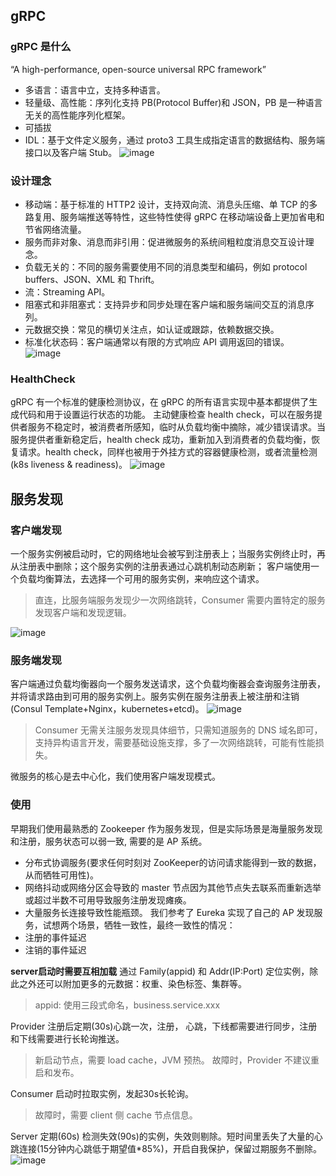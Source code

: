 ## gRPC
### gRPC 是什么

“A high-performance, open-source universal RPC framework”
- 多语言：语言中立，支持多种语言。
- 轻量级、高性能：序列化支持 PB(Protocol Buffer)和 JSON，PB 是一种语言无关的高性能序列化框架。
- 可插拔
- IDL：基于文件定义服务，通过 proto3 工具生成指定语言的数据结构、服务端接口以及客户端 Stub。
![image](https://tva3.sinaimg.cn/large/a616b9a4ly1gmndyioxogj20va0kiadm.jpg)
### 设计理念
- 移动端：基于标准的 HTTP2 设计，支持双向流、消息头压缩、单 TCP 的多路复用、服务端推送等特性，这些特性使得 gRPC 在移动端设备上更加省电和节省网络流量。
- 服务而非对象、消息而非引用：促进微服务的系统间粗粒度消息交互设计理念。
- 负载无关的：不同的服务需要使用不同的消息类型和编码，例如 protocol buffers、JSON、XML 和 Thrift。
- 流：Streaming API。
- 阻塞式和非阻塞式：支持异步和同步处理在客户端和服务端间交互的消息序列。
- 元数据交换：常见的横切关注点，如认证或跟踪，依赖数据交换。
- 标准化状态码：客户端通常以有限的方式响应 API 调用返回的错误。
![image](https://tva1.sinaimg.cn/large/a616b9a4ly1gmndzc07eoj20u50pqgr0.jpg)
### HealthCheck
gRPC 有一个标准的健康检测协议，在 gRPC 的所有语言实现中基本都提供了生成代码和用于设置运行状态的功能。
主动健康检查 health check，可以在服务提供者服务不稳定时，被消费者所感知，临时从负载均衡中摘除，减少错误请求。当服务提供者重新稳定后，health check 成功，重新加入到消费者的负载均衡，恢复请求。health check，同样也被用于外挂方式的容器健康检测，或者流量检测(k8s liveness & readiness)。
![image](https://tva1.sinaimg.cn/large/a616b9a4ly1gmne0jeaorj20tl0m8wgt.jpg)
## 服务发现
### 客户端发现
一个服务实例被启动时，它的网络地址会被写到注册表上；当服务实例终止时，再从注册表中删除；这个服务实例的注册表通过心跳机制动态刷新；
客户端使用一个负载均衡算法，去选择一个可用的服务实例，来响应这个请求。

>直连，比服务端服务发现少一次网络跳转，Consumer 需要内置特定的服务发现客户端和发现逻辑。

![image](https://tvax3.sinaimg.cn/large/a616b9a4ly1gmne1x6jskj21dw0o5gvp.jpg)
### 服务端发现
客户端通过负载均衡器向一个服务发送请求，这个负载均衡器会查询服务注册表，并将请求路由到可用的服务实例上。服务实例在服务注册表上被注册和注销(Consul Template+Nginx，kubernetes+etcd)。
![image](https://tvax4.sinaimg.cn/large/a616b9a4ly1gmne4dytfbj21fs0npwo8.jpg)

> Consumer 无需关注服务发现具体细节，只需知道服务的 DNS 域名即可，支持异构语言开发，需要基础设施支撑，多了一次网络跳转，可能有性能损失。

微服务的核心是去中心化，我们使用客户端发现模式。
### 使用
早期我们使用最熟悉的 Zookeeper 作为服务发现，但是实际场景是海量服务发现和注册，服务状态可以弱一致, 需要的是 AP 系统。
- 分布式协调服务(要求任何时刻对 ZooKeeper的访问请求能得到一致的数据，从而牺牲可用性)。
- 网络抖动或网络分区会导致的 master 节点因为其他节点失去联系而重新选举或超过半数不可用导致服务注册发现瘫痪。
- 大量服务长连接导致性能瓶颈。
我们参考了 Eureka 实现了自己的 AP 发现服务，试想两个场景，牺牲一致性，最终一致性的情况：
- 注册的事件延迟
- 注销的事件延迟

**server启动时需要互相加载**
通过 Family(appid) 和 Addr(IP:Port) 定位实例，除此之外还可以附加更多的元数据：权重、染色标签、集群等。
> appid: 使用三段式命名，business.service.xxx

Provider  注册后定期(30s)心跳一次，注册， 心跳，下线都需要进行同步，注册和下线需要进行长轮询推送。
> 新启动节点，需要 load cache，JVM 预热。
> 故障时，Provider 不建议重启和发布。

Consumer 启动时拉取实例，发起30s长轮询。
> 故障时，需要 client 侧 cache 节点信息。

Server 定期(60s) 检测失效(90s)的实例，失效则剔除。短时间里丢失了大量的心跳连接(15分钟内心跳低于期望值*85%)，开启自我保护，保留过期服务不删除。
![image](https://tva1.sinaimg.cn/large/a616b9a4ly1gmne8rgg13j20zr0hltdd.jpg)
